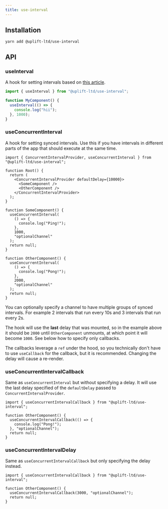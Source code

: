 ```yaml
---
title: use-interval
---
```


## Installation

    yarn add @uplift-ltd/use-interval

## API

### useInterval

A hook for setting intervals based on
[this article](https://overreacted.io/making-setinterval-declarative-with-react-hooks/).

```ts
import { useInterval } from "@uplift-ltd/use-interval";

function MyComponent() {
  useInterval(() => {
    console.log("hii");
  }, 1000);
}
```

### useConcurrentInterval

A hook for setting synced intervals. Use this if you have intervals in different parts of the app
that should execute at the same time.

```tsx
import { ConcurrentIntervalProvider, useConcurrentInterval } from "@uplift-ltd/use-interval";

function Root() {
  return (
    <ConcurrentIntervalProvider defaultDelay={10000}>
      <SomeComponent />
      <OtherComponent />
    </ConcurrentIntervalProvider>
  );
}

function SomeComponent() {
  useConcurrentInterval(
    () => {
      console.log("Ping!");
    },
    1000,
    "optionalChannel"
  );
  return null;
}

function OtherComponent() {
  useConcurrentInterval(
    () => {
      console.log("Pong!");
    },
    2000,
    "optionalChannel"
  );
  return null;
}
```

You can optionally specify a channel to have multiple groups of synced intervals. For example 2
intervals that run every 10s and 3 intervals that run every 2s.

The hook will use the **last** delay that was mounted, so in the example above it should be `2000`
until `OtherComponent` unmounts, at which point it will become `1000`. See below how to specify only
callbacks.

The callbacks leverage a `ref` under the hood, so you technically don't have to use `useCallback`
for the callback, but it is recommended. Changing the delay will cause a re-render.

### useConcurrentIntervalCallback

Same as `useConcurrentInterval` but without specifying a delay. It will use the last delay specified
of the `defaultDelay` passed to `ConcurrentIntervalProvider`.

```tsx
import { useConcurrentIntervalCallback } from "@uplift-ltd/use-interval";

function OtherComponent() {
  useConcurrentIntervalCallback(() => {
    console.log("Pong!");
  }, "optionalChannel");
  return null;
}
```

### useConcurrentIntervalDelay

Same as `useConcurrentIntervalCallback` but only specifying the delay instead.

```tsx
import { useConcurrentIntervalCallback } from "@uplift-ltd/use-interval";

function OtherComponent() {
  useConcurrentIntervalCallback(3000, "optionalChannel");
  return null;
}
```
